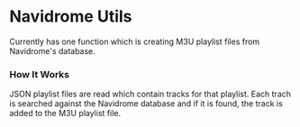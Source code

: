 # Navidrome Utils

Currently has one function which is creating M3U playlist files from Navidrome's database. 

### How It Works

JSON playlist files are read which contain tracks for that playlist. Each trach is searched against the Navidrome database and if it is found, the track is added to the M3U playlist file.